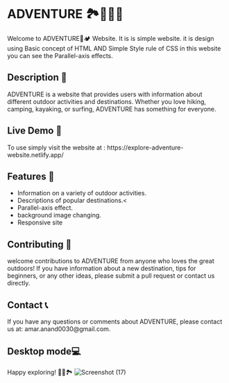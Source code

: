 <h1>ADVENTURE 🏞️🧗‍♀️🌊</h1>

Welcome to ADVENTURE🌲🏕️ Website. It is is simple website. it is design using Basic concept of HTML AND Simple Style rule of CSS in this website you can see the Parallel-axis effects.

<h2>Description 📝</h2>
ADVENTURE is a website that provides users with information about different outdoor activities and destinations. Whether you love hiking, camping, kayaking, or surfing, ADVENTURE has something for everyone. 

<h2>Live Demo 🚀 </h2>
To use simply visit the website at : https://explore-adventure-website.netlify.app/

<h2>Features 🌟 </h2>
<ul>
<li>Information on a variety of outdoor activities.</li>
<li>Descriptions of popular destinations.<</li>
<li>Parallel-axis effect.</li>
<li>background image changing.</li>
<li>Responsive site</li>
</ul>

<h2>Contributing 🤝 </h2>
 welcome contributions to ADVENTURE from anyone who loves the great outdoors! If you have information about a new destination, tips for beginners, or any other ideas, please submit a pull request or contact us directly.

<h2>Contact 📞 </h2>
If you have any questions or comments about ADVENTURE, please contact us at: amar.anand0030@gmail.com.

<h2>Desktop mode💻 </h2>


Happy exploring! 🌅🌄🏞️
![Screenshot (17)](https://user-images.githubusercontent.com/122713145/223176264-6bb3b99c-60e7-492e-92a3-57e10cd201c4.png)
